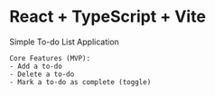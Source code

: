 # React + TypeScript + Vite

Simple To-do List Application

	Core Features (MVP): 
	- Add a to-do
	- Delete a to-do
	- Mark a to-do as complete (toggle)
